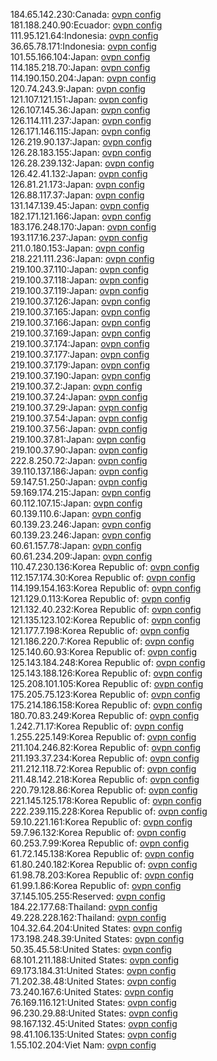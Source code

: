 184.65.142.230:Canada: [ovpn config](vpn/184_65_142_230.ovpn)  
181.188.240.90:Ecuador: [ovpn config](vpn/181_188_240_90.ovpn)  
111.95.121.64:Indonesia: [ovpn config](vpn/111_95_121_64.ovpn)  
36.65.78.171:Indonesia: [ovpn config](vpn/36_65_78_171.ovpn)  
101.55.166.104:Japan: [ovpn config](vpn/101_55_166_104.ovpn)  
114.185.218.70:Japan: [ovpn config](vpn/114_185_218_70.ovpn)  
114.190.150.204:Japan: [ovpn config](vpn/114_190_150_204.ovpn)  
120.74.243.9:Japan: [ovpn config](vpn/120_74_243_9.ovpn)  
121.107.121.151:Japan: [ovpn config](vpn/121_107_121_151.ovpn)  
126.107.145.36:Japan: [ovpn config](vpn/126_107_145_36.ovpn)  
126.114.111.237:Japan: [ovpn config](vpn/126_114_111_237.ovpn)  
126.171.146.115:Japan: [ovpn config](vpn/126_171_146_115.ovpn)  
126.219.90.137:Japan: [ovpn config](vpn/126_219_90_137.ovpn)  
126.28.183.155:Japan: [ovpn config](vpn/126_28_183_155.ovpn)  
126.28.239.132:Japan: [ovpn config](vpn/126_28_239_132.ovpn)  
126.42.41.132:Japan: [ovpn config](vpn/126_42_41_132.ovpn)  
126.81.21.173:Japan: [ovpn config](vpn/126_81_21_173.ovpn)  
126.88.117.37:Japan: [ovpn config](vpn/126_88_117_37.ovpn)  
131.147.139.45:Japan: [ovpn config](vpn/131_147_139_45.ovpn)  
182.171.121.166:Japan: [ovpn config](vpn/182_171_121_166.ovpn)  
183.176.248.170:Japan: [ovpn config](vpn/183_176_248_170.ovpn)  
193.117.16.237:Japan: [ovpn config](vpn/193_117_16_237.ovpn)  
211.0.180.153:Japan: [ovpn config](vpn/211_0_180_153.ovpn)  
218.221.111.236:Japan: [ovpn config](vpn/218_221_111_236.ovpn)  
219.100.37.110:Japan: [ovpn config](vpn/219_100_37_110.ovpn)  
219.100.37.118:Japan: [ovpn config](vpn/219_100_37_118.ovpn)  
219.100.37.119:Japan: [ovpn config](vpn/219_100_37_119.ovpn)  
219.100.37.126:Japan: [ovpn config](vpn/219_100_37_126.ovpn)  
219.100.37.165:Japan: [ovpn config](vpn/219_100_37_165.ovpn)  
219.100.37.166:Japan: [ovpn config](vpn/219_100_37_166.ovpn)  
219.100.37.169:Japan: [ovpn config](vpn/219_100_37_169.ovpn)  
219.100.37.174:Japan: [ovpn config](vpn/219_100_37_174.ovpn)  
219.100.37.177:Japan: [ovpn config](vpn/219_100_37_177.ovpn)  
219.100.37.179:Japan: [ovpn config](vpn/219_100_37_179.ovpn)  
219.100.37.190:Japan: [ovpn config](vpn/219_100_37_190.ovpn)  
219.100.37.2:Japan: [ovpn config](vpn/219_100_37_2.ovpn)  
219.100.37.24:Japan: [ovpn config](vpn/219_100_37_24.ovpn)  
219.100.37.29:Japan: [ovpn config](vpn/219_100_37_29.ovpn)  
219.100.37.54:Japan: [ovpn config](vpn/219_100_37_54.ovpn)  
219.100.37.56:Japan: [ovpn config](vpn/219_100_37_56.ovpn)  
219.100.37.81:Japan: [ovpn config](vpn/219_100_37_81.ovpn)  
219.100.37.90:Japan: [ovpn config](vpn/219_100_37_90.ovpn)  
222.8.250.72:Japan: [ovpn config](vpn/222_8_250_72.ovpn)  
39.110.137.186:Japan: [ovpn config](vpn/39_110_137_186.ovpn)  
59.147.51.250:Japan: [ovpn config](vpn/59_147_51_250.ovpn)  
59.169.174.215:Japan: [ovpn config](vpn/59_169_174_215.ovpn)  
60.112.107.15:Japan: [ovpn config](vpn/60_112_107_15.ovpn)  
60.139.110.6:Japan: [ovpn config](vpn/60_139_110_6.ovpn)  
60.139.23.246:Japan: [ovpn config](vpn/60_139_23_246.ovpn)  
60.139.23.246:Japan: [ovpn config](vpn/60_139_23_246.ovpn)  
60.61.157.78:Japan: [ovpn config](vpn/60_61_157_78.ovpn)  
60.61.234.209:Japan: [ovpn config](vpn/60_61_234_209.ovpn)  
110.47.230.136:Korea Republic of: [ovpn config](vpn/110_47_230_136.ovpn)  
112.157.174.30:Korea Republic of: [ovpn config](vpn/112_157_174_30.ovpn)  
114.199.154.163:Korea Republic of: [ovpn config](vpn/114_199_154_163.ovpn)  
121.129.0.113:Korea Republic of: [ovpn config](vpn/121_129_0_113.ovpn)  
121.132.40.232:Korea Republic of: [ovpn config](vpn/121_132_40_232.ovpn)  
121.135.123.102:Korea Republic of: [ovpn config](vpn/121_135_123_102.ovpn)  
121.177.7.198:Korea Republic of: [ovpn config](vpn/121_177_7_198.ovpn)  
121.186.220.7:Korea Republic of: [ovpn config](vpn/121_186_220_7.ovpn)  
125.140.60.93:Korea Republic of: [ovpn config](vpn/125_140_60_93.ovpn)  
125.143.184.248:Korea Republic of: [ovpn config](vpn/125_143_184_248.ovpn)  
125.143.188.126:Korea Republic of: [ovpn config](vpn/125_143_188_126.ovpn)  
125.208.101.105:Korea Republic of: [ovpn config](vpn/125_208_101_105.ovpn)  
175.205.75.123:Korea Republic of: [ovpn config](vpn/175_205_75_123.ovpn)  
175.214.186.158:Korea Republic of: [ovpn config](vpn/175_214_186_158.ovpn)  
180.70.83.249:Korea Republic of: [ovpn config](vpn/180_70_83_249.ovpn)  
1.242.71.17:Korea Republic of: [ovpn config](vpn/1_242_71_17.ovpn)  
1.255.225.149:Korea Republic of: [ovpn config](vpn/1_255_225_149.ovpn)  
211.104.246.82:Korea Republic of: [ovpn config](vpn/211_104_246_82.ovpn)  
211.193.37.234:Korea Republic of: [ovpn config](vpn/211_193_37_234.ovpn)  
211.212.118.72:Korea Republic of: [ovpn config](vpn/211_212_118_72.ovpn)  
211.48.142.218:Korea Republic of: [ovpn config](vpn/211_48_142_218.ovpn)  
220.79.128.86:Korea Republic of: [ovpn config](vpn/220_79_128_86.ovpn)  
221.145.125.178:Korea Republic of: [ovpn config](vpn/221_145_125_178.ovpn)  
222.239.115.228:Korea Republic of: [ovpn config](vpn/222_239_115_228.ovpn)  
59.10.221.161:Korea Republic of: [ovpn config](vpn/59_10_221_161.ovpn)  
59.7.96.132:Korea Republic of: [ovpn config](vpn/59_7_96_132.ovpn)  
60.253.7.99:Korea Republic of: [ovpn config](vpn/60_253_7_99.ovpn)  
61.72.145.138:Korea Republic of: [ovpn config](vpn/61_72_145_138.ovpn)  
61.80.240.182:Korea Republic of: [ovpn config](vpn/61_80_240_182.ovpn)  
61.98.78.203:Korea Republic of: [ovpn config](vpn/61_98_78_203.ovpn)  
61.99.1.86:Korea Republic of: [ovpn config](vpn/61_99_1_86.ovpn)  
37.145.105.255:Reserved: [ovpn config](vpn/37_145_105_255.ovpn)  
184.22.177.68:Thailand: [ovpn config](vpn/184_22_177_68.ovpn)  
49.228.228.162:Thailand: [ovpn config](vpn/49_228_228_162.ovpn)  
104.32.64.204:United States: [ovpn config](vpn/104_32_64_204.ovpn)  
173.198.248.39:United States: [ovpn config](vpn/173_198_248_39.ovpn)  
50.35.45.58:United States: [ovpn config](vpn/50_35_45_58.ovpn)  
68.101.211.188:United States: [ovpn config](vpn/68_101_211_188.ovpn)  
69.173.184.31:United States: [ovpn config](vpn/69_173_184_31.ovpn)  
71.202.38.48:United States: [ovpn config](vpn/71_202_38_48.ovpn)  
73.240.167.6:United States: [ovpn config](vpn/73_240_167_6.ovpn)  
76.169.116.121:United States: [ovpn config](vpn/76_169_116_121.ovpn)  
96.230.29.88:United States: [ovpn config](vpn/96_230_29_88.ovpn)  
98.167.132.45:United States: [ovpn config](vpn/98_167_132_45.ovpn)  
98.41.106.135:United States: [ovpn config](vpn/98_41_106_135.ovpn)  
1.55.102.204:Viet Nam: [ovpn config](vpn/1_55_102_204.ovpn)  
